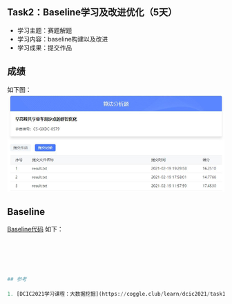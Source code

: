 ## Task2：Baseline学习及改进优化（5天）

- 学习主题：赛题解题
- 学习内容：baseline构建以及改进
- 学习成果：提交作品

## 成绩

如下图：
![成绩](../pic/成绩.JPG)

## Baseline

[Baseline代码](./baseline.ipynb) 如下：

```python





## 参考

1. [DCIC2021学习课程：大数据挖掘](https://coggle.club/learn/dcic2021/task1)

